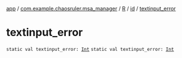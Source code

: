 [app](../../../index.md) / [com.example.chaosruler.msa_manager](../../index.md) / [R](../index.md) / [id](index.md) / [textinput_error](.)

# textinput_error

`static val textinput_error: `[`Int`](https://kotlinlang.org/api/latest/jvm/stdlib/kotlin/-int/index.html)
`static val textinput_error: `[`Int`](https://kotlinlang.org/api/latest/jvm/stdlib/kotlin/-int/index.html)